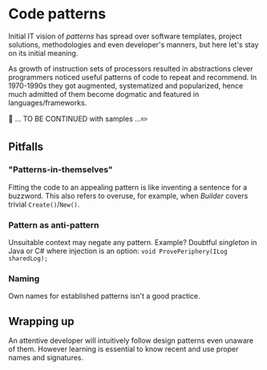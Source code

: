 # Code patterns

Initial IT vision of  *patterns* has spread over software templates, project solutions, methodologies and even developer's manners, but here let's stay on its initial meaning.

As growth of instruction sets of processors resulted in abstractions clever programmers noticed useful patterns of code to repeat and recommend. 
In 1970-1990s they got augmented, systematized and popularized, hence much admitted of them become dogmatic and featured in languages/frameworks.

:construction: ... TO BE CONTINUED with samples ...:pencil2:

## Pitfalls

### "Patterns-in-themselves"

Fitting the code to an appealing pattern is like inventing a sentence for a buzzword. This also refers to overuse, for example, when _Builder_ covers trivial `Create()`/`New()`.

### Pattern as anti-pattern

Unsuitable context may negate any pattern. Example? Doubtful _singleton_ in Java or C# where injection is an option: `void ProvePeriphery(ILog sharedLog);`

### Naming

Own names for established patterns isn't a good practice.

## Wrapping up

An attentive developer will intuitively follow design patterns even unaware of them. However learning is essential to know recent and use proper names and signatures.






